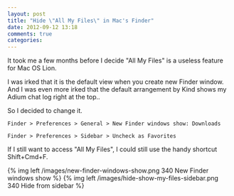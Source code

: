 ```yaml
---
layout: post
title: "Hide \"All My Files\" in Mac's Finder"
date: 2012-09-12 13:18
comments: true
categories: 
---
```


It took me a few months before I decide "All My Files" is a useless feature for Mac OS Lion. 

I was irked that it is the default view when you create new Finder window. And I was even more irked that the default arrangement by Kind shows my Adium chat log right at the top..

<!-- more -->

So I decided to change it.

	Finder > Preferences > General > New Finder windows show: Downloads

	Finder > Preferences > Sidebar > Uncheck as Favorites

If I still want to access "All My Files", I could still use the handy shortcut Shift+Cmd+F.  

{% img left /images/new-finder-windows-show.png 340 New Finder windows show %} {% img left /images/hide-show-my-files-sidebar.png 340 Hide from sidebar %}
